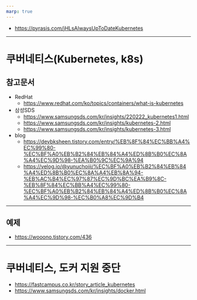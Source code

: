 ```yaml
---
marp: true
---
```


- https://pyrasis.com/jHLsAlwaysUpToDateKubernetes

---
# 쿠버네티스(Kubernetes, k8s)
## 참고문서 
- RedHat
  - https://www.redhat.com/ko/topics/containers/what-is-kubernetes
- 삼성SDS
  - https://www.samsungsds.com/kr/insights/220222_kubernetes1.html
  - https://www.samsungsds.com/kr/insights/kubernetes-2.html
  - https://www.samsungsds.com/kr/insights/kubernetes-3.html
- blog
  - https://devbksheen.tistory.com/entry/%EB%8F%84%EC%BB%A4%EC%99%80-%EC%BF%A0%EB%B2%84%EB%84%A4%ED%8B%B0%EC%8A%A4%EC%9D%98-%EA%B0%9C%EC%9A%94
  - https://velog.io/@yunuchoiii/%EC%BF%A0%EB%B2%84%EB%84%A4%ED%8B%B0%EC%8A%A4%EB%8A%94-%EB%AC%B4%EC%97%87%EC%9D%BC%EA%B9%8C-%EB%8F%84%EC%BB%A4%EC%99%80-%EC%BF%A0%EB%B2%84%EB%84%A4%ED%8B%B0%EC%8A%A4%EC%9D%98-%EC%B0%A8%EC%9D%B4

---
## 예제
- https://wooono.tistory.com/436


---
# 쿠버네티스, 도커 지원 중단
- https://fastcampus.co.kr/story_article_kubernetes
- https://www.samsungsds.com/kr/insights/docker.html

